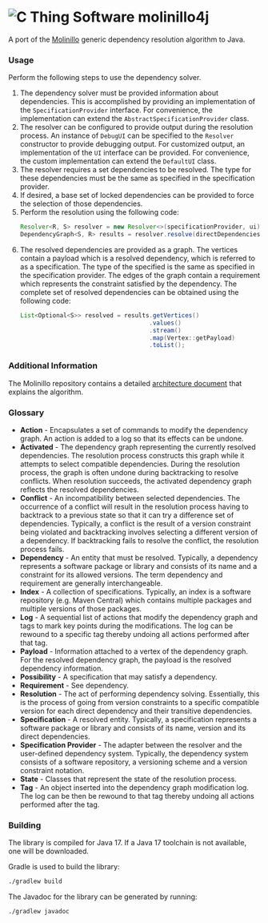 # ![C Thing Software](https://www.cthing.com/branding/CThingSoftware-57x60.png "C Thing Software") molinillo4j

A port of the [Molinillo](https://github.com/CocoaPods/Molinillo/) generic dependency resolution algorithm to Java.

### Usage
Perform the following steps to use the dependency solver.

1. The dependency solver must be provided information about dependencies. This is accomplished by providing
   an implementation of the `SpecificationProvider` interface. For convenience, the implementation can extend
   the `AbstractSpecificationProvider` class.
2. The resolver can be configured to provide output during the resolution process. An instance of `DebugUI` can
   be specified to the `Resolver` constructor to provide debugging output. For customized output, an
   implementation of the `UI` interface can be provided. For convenience, the custom implementation can extend
   the `DefaultUI` class.
3. The resolver requires a set dependencies to be resolved. The type for these dependencies must be the same
   as specified in the specification provider.
4. If desired, a base set of locked dependencies can be provided to force the selection of those dependencies.
5. Perform the resolution using the following code:
   ```java
   Resolver<R, S> resolver = new Resolver<>(specificationProvider, ui);
   DependencyGraph<S, R> results = resolver.resolve(directDependencies);
   ```
6. The resolved dependencies are provided as a graph. The vertices contain a payload which is a resolved dependency,
   which is referred to as a specification. The type of the specified is the same as specified in the specification
   provider. The edges of the graph contain a requirement which represents the constraint satisfied by the dependency.
   The complete set of resolved dependencies can be obtained using the following code:
   ```java
   List<Optional<S>> resolved = results.getVertices()
                                       .values()
                                       .stream()
                                       .map(Vertex::getPayload)
                                       .toList();
   ```

### Additional Information
The Molinillo repository contains a detailed
[architecture document](https://github.com/CocoaPods/Molinillo/blob/master/ARCHITECTURE.md) that explains the algorithm.

### Glossary
* **Action** - Encapsulates a set of commands to modify the dependency graph. An action is added to a log so that
  its effects can be undone.
* **Activated** - The dependency graph representing the currently resolved dependencies. The resolution process
  constructs this graph while it attempts to select compatible dependencies. During the resolution process, the
  graph is often undone during backtracking to resolve conflicts. When resolution succeeds, the activated dependency
  graph reflects the resolved dependencies.
* **Conflict** - An incompatibility between selected dependencies. The occurrence of a conflict will result in the
  resolution process having to backtrack to a previous state so that it can try a difference set of dependencies.
  Typically, a conflict is the result of a version constraint being violated and backtracking involves selecting
  a different version of a dependency. If backtracking fails to resolve the conflict, the resolution process fails.
* **Dependency** - An entity that must be resolved. Typically, a dependency represents a software package or
  library and consists of its name and a constraint for its allowed versions. The term dependency and requirement
  are generally interchangeable.
* **Index** - A collection of specifications. Typically, an index is a software repository (e.g. Maven Central)
  which contains multiple packages and multiple versions of those packages.
* **Log** - A sequential list of actions that modify the dependency graph and tags to mark key points during the
  modifications. The log can be rewound to a specific tag thereby undoing all actions performed after that tag.
* **Payload** - Information attached to a vertex of the dependency graph. For the resolved dependency graph, the
  payload is the resolved dependency information.
* **Possibility** - A specification that may satisfy a dependency.
* **Requirement** - See dependency.
* **Resolution** - The act of performing dependency solving. Essentially, this is the process of going from
  version constraints to a specific compatible version for each direct dependency and their transitive dependencies.
* **Specification** - A resolved entity. Typically, a specification represents a software package or library and
  consists of its name, version and its direct dependencies.
* **Specification Provider** - The adapter between the resolver and the user-defined dependency system. Typically,
  the dependency system consists of a software repository, a versioning scheme and a version constraint notation.
* **State** - Classes that represent the state of the resolution process.
* **Tag** - An object inserted into the dependency graph modification log. The log can be then be rewound to that
  tag thereby undoing all actions performed after the tag.

### Building
The library is compiled for Java 17. If a Java 17 toolchain is not available, one will be downloaded.

Gradle is used to build the library:
```bash
./gradlew build
```
The Javadoc for the library can be generated by running:
```bash
./gradlew javadoc
```
